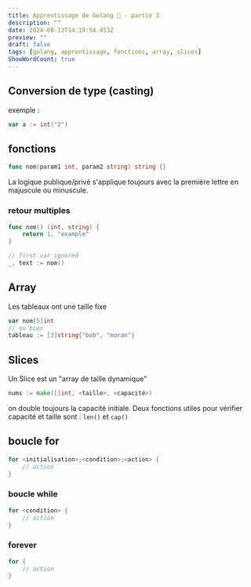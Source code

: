 ```yaml
---
title: Apprentissage de Golang 🐀 - partie 3
description: ""
date: 2024-08-13T14:19:54.453Z
preview: ""
draft: false
tags: [golang, apprentissage, fonctions, array, slices]
ShowWordCount: true
---
```


## Conversion de type (casting)
exemple : 
```go
var a := int("2")
```
## fonctions
```go
func nom(param1 int, param2 string) string {}
```
La logique publique/privé s'applique toujours avec la première lettre en majuscule ou minuscule.

### retour multiples
```go
func nom() (int, string) {
	return 1, "example"
}

// first var ignored
_, text := nom()
```
## Array
Les tableaux ont une taille fixe
```go
var nom[5]int
// ou bien
tableau := [3]string{"bob", "moran"}
```
## Slices

Un Slice est un "array de taille dynamique"
```go
nums := make([]int, <taille>, <capacité>)
```
on double toujours la capacité initiale. Deux fonctions utiles pour vérifier capacité et taille sont : `len()` et `cap()`

## boucle for

```go
for <initialisation>;<condition>;<action> {
	// action
}
```
### boucle while
```go
for <condition> {
	// action
}
```
### forever
```go
for {
	// action
}
```